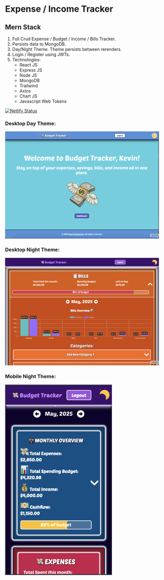 # Expense / Income Tracker

## Mern Stack

1. Full Crud Expense / Budget / Income / Bills Tracker.
2. Persists data to MongoDB.
3. Day/Night Theme. Theme persists between rerenders.
4. Login / Register using JWTs.
5. Technologies:
   - React JS
   - Express JS
   - Node JS
   - MongoDB
   - Trailwind
   - Axios
   - Chart JS
   - Javascript Web Tokens

[![Netlify Status](https://api.netlify.com/api/v1/badges/3c16c6ea-8f0a-407c-bea4-f4f1ff4b446a/deploy-status)](https://app.netlify.com/sites/budget-tracker-mern/deploys)

### Desktop Day Theme:

![alt text](/client/public/Desktop1.png)

### Desktop Night Theme:

![alt text](/client/public/Desktop2.png)

<p float="left>
### Mobile Day Theme:

<img src="/client/public/Day-Mobile.png" width="350" >

### Mobile Night Theme:

<img src="/client/public/Night-Mobile.png" width="350" >
</p>
